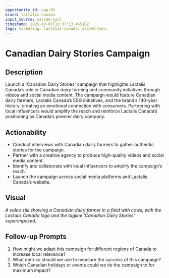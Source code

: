 ```yaml
---
opportunity_id: opp-03
brand: lactalis-canada
input_source: sacred-sync
timestamp: 2025-10-07T16:37:13.465182
tags: marketing, lactalis-canada, sacred-sync
---
```


# Canadian Dairy Stories Campaign

## Description

Launch a 'Canadian Dairy Stories' campaign that highlights Lactalis Canada’s role in Canadian dairy farming and community initiatives through videos and social media content. The campaign would feature Canadian dairy farmers, Lactalis Canada’s ESG initiatives, and the brand’s 140-year history, creating an emotional connection with consumers. Partnering with local influencers would amplify the reach and reinforce Lactalis Canada’s positioning as Canada’s premier dairy company.

## Actionability

- Conduct interviews with Canadian dairy farmers to gather authentic stories for the campaign.
- Partner with a creative agency to produce high-quality videos and social media content.
- Identify and collaborate with local influencers to amplify the campaign’s reach.
- Launch the campaign across social media platforms and Lactalis Canada’s website.

## Visual

*A video still showing a Canadian dairy farmer in a field with cows, with the Lactalis Canada logo and the tagline 'Canadian Dairy Stories' superimposed.*

## Follow-up Prompts

1. How might we adapt this campaign for different regions of Canada to increase local relevance?
2. What metrics should we use to measure the success of this campaign?
3. Which Canadian holidays or events could we tie the campaign to for maximum impact?
